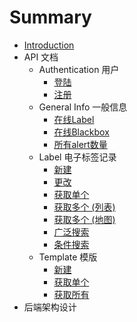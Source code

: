 # Summary

* [Introduction](README.md)
* API 文档
    * Authentication 用户
        * [登陆](api/authentication/login.md)
        * [注册](api/authentication/sign-up.md)
    * General Info 一般信息
        * [在线Label](api/general-info/label.md)
        * [在线Blackbox](api/general-info/blackbox.md)
        * [所有alert数量](api/general-info/alert.md)
    * Label 电子标签记录
        * [新建](api/label/create.md)
        * [更改](api/label/modify.md)
        * [获取单个](api/label/fetch-single.md)
        * [获取多个 (列表)](api/label/fetch-list.md)
        * [获取多个 (地图)](api/label/fetch-map.md)
        * [广泛搜索](api/label/search-all.md)
        * [条件搜索](api/label/search-filter.md)
    * Template 模版
        * [新建](api/template/create.md)
        * [获取单个](api/template/fetch-single.md)
        * [获取所有](api/template/fetch-all.md)
* 后端架构设计

